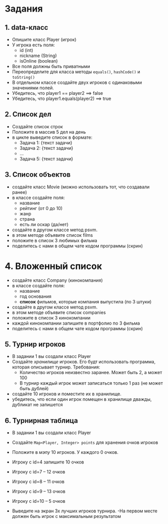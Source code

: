 # Задания

## 1. data-класс
- Опишите класс Player (игрок)
- У игрока есть поля:
  - id (int)
  - nickname (String)
  - isOnline (boolean)
- Все поля должны быть приватными
- Переопределите для класса методы `equals()`, `hashCode()` и `toString()`
- В отдельном классе создайте двух игроков с одинаковыми значениями полей. 
- Убедитесь, что player1 == player2 ==> false
- Убедитесь, что player1.equals(player2) ==> true

## 2. Список дел
- Создайте список строк
- Положите в массив 5 дел на день
- в цикле выведите список в формате:
  - Задача 1: {текст задачи}
  - Задача 2: {текст задачи}
  - ...
  - Задача 5: {текст задачи}

## 3. Список объектов
- создайте класс Movie (можно использовать тот, что создавали ранее)
- в классе создайте поля:
    - название
    - рейтинг (от 0 до 10)
    - жанр
    - страна
    - есть ли оскар (да/нет)
- создайте в другом классе метод psvm.
- в этом методе объявите список films
- положите в список 3 любимых фильма
- поделитесь с нами в общем чате кодом программы (скрин)

# 4. Вложенный список
- создайте класс Company (кинокомпания)
- в классе создайте поля:
    - название
    - год основания
    - **список** фильмов, которые компания выпустила (по 3 штуки)
- создайте в другом классе метод psvm.
- в этом методе объявите список companies
- положите в список 3 кинокомпании
- каждой кинокомпании запишите в портфолио по 3 фильма
- поделитесь с нами в общем чате кодом программы (скрин)

## 5. Турнир игроков
- В задании 1 вы создали класс Player
- Создайте _хранилище_ игроков. Его будт использовать программа, которая описывает турнир. Требования:
  - Количество игроков неизвестно заранее. Может быть 2, а может 100
  - В турнир каждый игрок может записаться только 1 раз (не может быть дублей)
- создайте 10 игроков и поместите их в хранилище.
- убедитесь, что если один игрок помещен в хранилище дважды, дубликат не запишется

## 6. Турнирная таблица
- В задании 1 вы создали класс Player
- Создайте `Map<Player, Integer> points` для хранения очков игроков
- Положите в _мэпу_ 10 игроков. У каждого 0 очков.
- Игроку с id=4 запишите 10 очков
- Игроку с id=7 – 12 очков
- Игроку с id=8 – 11 очков
- Игроку с id=9 – 13 очков
- Игроку с id=10 – 5 очков

- Выведите на экран 3х лучших игроков турнира. 
-На первом месте должен быть игрок с максимальным результатом 
